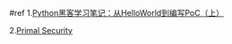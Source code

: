 #ref
1.[Python黑客学习笔记：从HelloWorld到编写PoC（上）](http://www.freebuf.com/news/special/58048.html)

2.[Primal Security](http://www.primalsecurity.net/0x2-python-tutorial-reverse-shell/)